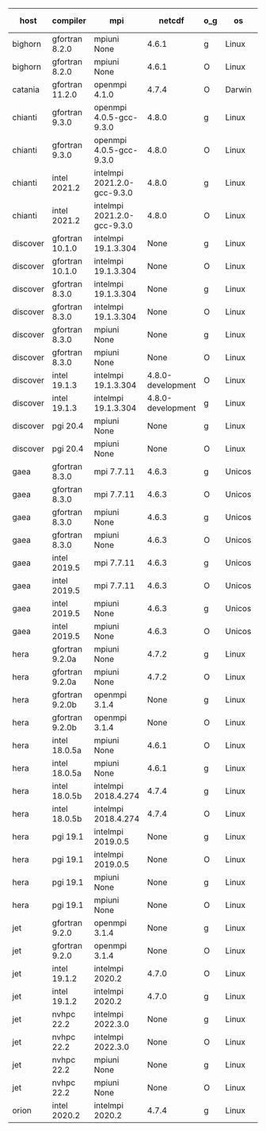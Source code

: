 

| host     | compiler                              | mpi                      | netcdf        | o_g        | os       | build       | u_pass          | u_fail          | s_pass            | s_fail            | e_pass             | e_fail             | nuopc_pass       | nuopc_fail       | artifacts link          |
|----------|---------------------------------------|--------------------------|---------------|------------|----------|-------------|-----------------|-----------------|-------------------|-------------------|--------------------|--------------------|------------------|------------------|-------------------------|
| bighorn | gfortran 8.2.0 | mpiuni None  | 4.6.1  | g | Linux | PASS | None | None | None | None | None | None | None | None | <a href="https://github.com/esmf-org/esmf-test-artifacts/tree/fa3dda893b21b7c7b4f95820a228e158bf592bd4/develop/gfortran/8.2.0/g/mpiuni/None" target="_blank">fa3dda8</a> | 
| bighorn | gfortran 8.2.0 | mpiuni None  | 4.6.1  | O | Linux | PASS | 12338 | 0 | 8 | 0 | 43 | 0 | None | None | <a href="https://github.com/esmf-org/esmf-test-artifacts/tree/7379cf328f51d1d9b907747c60cec5c252f760e6/develop/gfortran/8.2.0/O/mpiuni/None" target="_blank">7379cf3</a> | 
| catania | gfortran 11.2.0 | openmpi 4.1.0  | 4.7.4  | O | Darwin | PASS | None | None | None | None | None | None | None | None | <a href="https://github.com/esmf-org/esmf-test-artifacts/tree/07c808eb042e01fb283854a3379cebdef792f525/develop/gfortran/11.2.0/O/openmpi/4.1.0" target="_blank">07c808e</a> | 
| chianti | gfortran 9.3.0 | openmpi 4.0.5-gcc-9.3.0  | 4.8.0  | g | Linux | PASS | 13918 | 0 | 49 | 0 | 80 | 0 | 52 | 0 | <a href="https://github.com/esmf-org/esmf-test-artifacts/tree/6ad26e400936bf7405234dbfb086a2db3a44f77e/develop/gfortran/9.3.0/g/openmpi/4.0.5-gcc-9.3.0" target="_blank">6ad26e4</a> | 
| chianti | gfortran 9.3.0 | openmpi 4.0.5-gcc-9.3.0  | 4.8.0  | O | Linux | PASS | 13918 | 0 | 49 | 0 | 80 | 0 | 52 | 0 | <a href="https://github.com/esmf-org/esmf-test-artifacts/tree/1a3b787e388a158a6f017ab0f929966334d2e7ae/develop/gfortran/9.3.0/O/openmpi/4.0.5-gcc-9.3.0" target="_blank">1a3b787</a> | 
| chianti | intel 2021.2 | intelmpi 2021.2.0-gcc-9.3.0  | 4.8.0  | g | Linux | PASS | 13918 | 0 | 49 | 0 | 80 | 0 | 52 | 0 | <a href="https://github.com/esmf-org/esmf-test-artifacts/tree/2f55a96457e09c1f08f7395352b60b17caebb487/develop/intel/2021.2/g/intelmpi/2021.2.0-gcc-9.3.0" target="_blank">2f55a96</a> | 
| chianti | intel 2021.2 | intelmpi 2021.2.0-gcc-9.3.0  | 4.8.0  | O | Linux | PASS | 13918 | 0 | 49 | 0 | 80 | 0 | 52 | 0 | <a href="https://github.com/esmf-org/esmf-test-artifacts/tree/e5614f45d64484121b957a939288d6ccd8457353/develop/intel/2021.2/O/intelmpi/2021.2.0-gcc-9.3.0" target="_blank">e5614f4</a> | 
| discover | gfortran 10.1.0 | intelmpi 19.1.3.304  | None  | g | Linux | PASS | 13903 | 15 | 49 | 0 | 80 | 0 | 52 | 0 | <a href="https://github.com/esmf-org/esmf-test-artifacts/tree/f937d6d32710383c556805a5248c4c363208d39d/develop/gfortran/10.1.0/g/intelmpi/19.1.3.304" target="_blank">f937d6d</a> | 
| discover | gfortran 10.1.0 | intelmpi 19.1.3.304  | None  | O | Linux | PASS | 13903 | 15 | 49 | 0 | 80 | 0 | 52 | 0 | <a href="https://github.com/esmf-org/esmf-test-artifacts/tree/18fb466d94099f11bbdd7eacf2b6fea18fdc3185/develop/gfortran/10.1.0/O/intelmpi/19.1.3.304" target="_blank">18fb466</a> | 
| discover | gfortran 8.3.0 | intelmpi 19.1.3.304  | None  | g | Linux | PASS | 13903 | 15 | 49 | 0 | 80 | 0 | 52 | 0 | <a href="https://github.com/esmf-org/esmf-test-artifacts/tree/0d20e02467ee4debe38ef93ff9dc313eb003fbf8/develop/gfortran/8.3.0/g/intelmpi/19.1.3.304" target="_blank">0d20e02</a> | 
| discover | gfortran 8.3.0 | intelmpi 19.1.3.304  | None  | O | Linux | PASS | 13903 | 15 | 49 | 0 | 80 | 0 | 52 | 0 | <a href="https://github.com/esmf-org/esmf-test-artifacts/tree/7b9df07140420caa2557fc82786e5b2b5745a1cf/develop/gfortran/8.3.0/O/intelmpi/19.1.3.304" target="_blank">7b9df07</a> | 
| discover | gfortran 8.3.0 | mpiuni None  | None  | g | Linux | PASS | 12338 | 0 | 8 | 0 | 43 | 0 | None | None | <a href="https://github.com/esmf-org/esmf-test-artifacts/tree/47c219a9ae380cc209c3d47b6e5b767375322cf6/develop/gfortran/8.3.0/g/mpiuni/None" target="_blank">47c219a</a> | 
| discover | gfortran 8.3.0 | mpiuni None  | None  | O | Linux | PASS | 12338 | 0 | 8 | 0 | 43 | 0 | None | None | <a href="https://github.com/esmf-org/esmf-test-artifacts/tree/9179081ea4c9da4ddb4a52a5c466994578bc871d/develop/gfortran/8.3.0/O/mpiuni/None" target="_blank">9179081</a> | 
| discover | intel 19.1.3 | intelmpi 19.1.3.304  | 4.8.0-development  | O | Linux | PASS | 13918 | 0 | 49 | 0 | 80 | 0 | 52 | 0 | <a href="https://github.com/esmf-org/esmf-test-artifacts/tree/1c69347e6a7760855a6b28336f86348900be7957/develop/intel/19.1.3/O/intelmpi/19.1.3.304" target="_blank">1c69347</a> | 
| discover | intel 19.1.3 | intelmpi 19.1.3.304  | 4.8.0-development  | g | Linux | PASS | 13918 | 0 | 49 | 0 | 80 | 0 | 52 | 0 | <a href="https://github.com/esmf-org/esmf-test-artifacts/tree/05de4cb5fc55b7b00990cc9ac32ab7d96b5dd7ba/develop/intel/19.1.3/g/intelmpi/19.1.3.304" target="_blank">05de4cb</a> | 
| discover | pgi 20.4 | mpiuni None  | None  | g | Linux | PASS | 11713 | 625 | 4 | 4 | 40 | 3 | None | None | <a href="https://github.com/esmf-org/esmf-test-artifacts/tree/024cd4567983143da4c054f1b0bbe29be61e73f2/develop/pgi/20.4/g/mpiuni/None" target="_blank">024cd45</a> | 
| discover | pgi 20.4 | mpiuni None  | None  | O | Linux | PASS | 11713 | 625 | 6 | 2 | 40 | 3 | None | None | <a href="https://github.com/esmf-org/esmf-test-artifacts/tree/f8c10b35fd7399e114943ba737876767e83d3a21/develop/pgi/20.4/O/mpiuni/None" target="_blank">f8c10b3</a> | 
| gaea | gfortran 8.3.0 | mpi 7.7.11  | 4.6.3  | g | Unicos | PASS | 13917 | 1 | 49 | 0 | 80 | 0 | 47 | 5 | <a href="https://github.com/esmf-org/esmf-test-artifacts/tree/bf8d82815621d1c553ce53dc1745252dbae3492f/develop/gfortran/8.3.0/g/mpi/7.7.11" target="_blank">bf8d828</a> | 
| gaea | gfortran 8.3.0 | mpi 7.7.11  | 4.6.3  | O | Unicos | PASS | 13917 | 1 | 49 | 0 | 80 | 0 | 47 | 5 | <a href="https://github.com/esmf-org/esmf-test-artifacts/tree/65fcea69ecb93c42be5152344315ee5455b10493/develop/gfortran/8.3.0/O/mpi/7.7.11" target="_blank">65fcea6</a> | 
| gaea | gfortran 8.3.0 | mpiuni None  | 4.6.3  | g | Unicos | PASS | 12338 | 0 | 8 | 0 | 43 | 0 | None | None | <a href="https://github.com/esmf-org/esmf-test-artifacts/tree/4d40a2e6d0b4d70aa0e1907cefd40ff0a1d2a5a1/develop/gfortran/8.3.0/g/mpiuni/None" target="_blank">4d40a2e</a> | 
| gaea | gfortran 8.3.0 | mpiuni None  | 4.6.3  | O | Unicos | PASS | 12338 | 0 | 8 | 0 | 43 | 0 | None | None | <a href="https://github.com/esmf-org/esmf-test-artifacts/tree/354d0b5e449675f3ae0da37aa06f51899443d272/develop/gfortran/8.3.0/O/mpiuni/None" target="_blank">354d0b5</a> | 
| gaea | intel 2019.5 | mpi 7.7.11  | 4.6.3  | g | Unicos | PASS | 13903 | 15 | 49 | 0 | 80 | 0 | 47 | 5 | <a href="https://github.com/esmf-org/esmf-test-artifacts/tree/c30b4aecb66386825a4aa4c58785c5eb7ed5ac23/develop/intel/2019.5/g/mpi/7.7.11" target="_blank">c30b4ae</a> | 
| gaea | intel 2019.5 | mpi 7.7.11  | 4.6.3  | O | Unicos | PASS | 13903 | 15 | 49 | 0 | 80 | 0 | 47 | 5 | <a href="https://github.com/esmf-org/esmf-test-artifacts/tree/10355865cdcadc15ed8f3502a617bd80ae3244a5/develop/intel/2019.5/O/mpi/7.7.11" target="_blank">1035586</a> | 
| gaea | intel 2019.5 | mpiuni None  | 4.6.3  | g | Unicos | PASS | 12323 | 15 | 8 | 0 | 43 | 0 | None | None | <a href="https://github.com/esmf-org/esmf-test-artifacts/tree/0739c749c011fe2644a0a9be7eaeffab530f99c9/develop/intel/2019.5/g/mpiuni/None" target="_blank">0739c74</a> | 
| gaea | intel 2019.5 | mpiuni None  | 4.6.3  | O | Unicos | PASS | 12323 | 15 | 8 | 0 | 43 | 0 | None | None | <a href="https://github.com/esmf-org/esmf-test-artifacts/tree/ffc7bfbae829c61753bf05eb5fdab05cb323dfde/develop/intel/2019.5/O/mpiuni/None" target="_blank">ffc7bfb</a> | 
| hera | gfortran 9.2.0a | mpiuni None  | 4.7.2  | g | Linux | PASS | 12338 | 0 | 8 | 0 | 43 | 0 | None | None | <a href="https://github.com/esmf-org/esmf-test-artifacts/tree/6c7460ab73aa66090e8591bf17c90bf0803f4cce/develop/gfortran/9.2.0a/g/mpiuni/None" target="_blank">6c7460a</a> | 
| hera | gfortran 9.2.0a | mpiuni None  | 4.7.2  | O | Linux | PASS | 12338 | 0 | 8 | 0 | 43 | 0 | None | None | <a href="https://github.com/esmf-org/esmf-test-artifacts/tree/e5737d8fd3e90ab1d50060a5b305fb403facb0be/develop/gfortran/9.2.0a/O/mpiuni/None" target="_blank">e5737d8</a> | 
| hera | gfortran 9.2.0b | openmpi 3.1.4  | None  | g | Linux | PASS | 13918 | 0 | 49 | 0 | 80 | 0 | 52 | 0 | <a href="https://github.com/esmf-org/esmf-test-artifacts/tree/916230070f7b872cd4baf7cc12f54adc625c9437/develop/gfortran/9.2.0b/g/openmpi/3.1.4" target="_blank">9162300</a> | 
| hera | gfortran 9.2.0b | openmpi 3.1.4  | None  | O | Linux | PASS | 13918 | 0 | 49 | 0 | 80 | 0 | 52 | 0 | <a href="https://github.com/esmf-org/esmf-test-artifacts/tree/0364069d6c31f33f030b116dfb5570c60401e475/develop/gfortran/9.2.0b/O/openmpi/3.1.4" target="_blank">0364069</a> | 
| hera | intel 18.0.5a | mpiuni None  | 4.6.1  | O | Linux | PASS | 12338 | 0 | 8 | 0 | 43 | 0 | None | None | <a href="https://github.com/esmf-org/esmf-test-artifacts/tree/72062ba23a172e4f0f193aef9a4ad92e351660a0/develop/intel/18.0.5a/O/mpiuni/None" target="_blank">72062ba</a> | 
| hera | intel 18.0.5a | mpiuni None  | 4.6.1  | g | Linux | PASS | 12338 | 0 | 8 | 0 | 43 | 0 | None | None | <a href="https://github.com/esmf-org/esmf-test-artifacts/tree/48890402bb86b6a672880f926f78f03e69ed77d1/develop/intel/18.0.5a/g/mpiuni/None" target="_blank">4889040</a> | 
| hera | intel 18.0.5b | intelmpi 2018.4.274  | 4.7.4  | g | Linux | PASS | 13918 | 0 | 49 | 0 | 80 | 0 | 52 | 0 | <a href="https://github.com/esmf-org/esmf-test-artifacts/tree/3a7027bee00a6961fbbc8bb8dd2b464dec736335/develop/intel/18.0.5b/g/intelmpi/2018.4.274" target="_blank">3a7027b</a> | 
| hera | intel 18.0.5b | intelmpi 2018.4.274  | 4.7.4  | O | Linux | PASS | 13918 | 0 | 49 | 0 | 80 | 0 | 52 | 0 | <a href="https://github.com/esmf-org/esmf-test-artifacts/tree/63572423d8ba339860dfd876e5e571a4125fb42d/develop/intel/18.0.5b/O/intelmpi/2018.4.274" target="_blank">6357242</a> | 
| hera | pgi 19.1 | intelmpi 2019.0.5  | None  | g | Linux | PASS | None | None | None | None | None | None | None | None | <a href="https://github.com/esmf-org/esmf-test-artifacts/tree/e5e2d10f7715907d9058960f52e412312de14ffe/develop/pgi/19.1/g/intelmpi/2019.0.5" target="_blank">e5e2d10</a> | 
| hera | pgi 19.1 | intelmpi 2019.0.5  | None  | O | Linux | PASS | None | None | None | None | None | None | None | None | <a href="https://github.com/esmf-org/esmf-test-artifacts/tree/944f18cbd3a2405b1169631d784353adae53ab66/develop/pgi/19.1/O/intelmpi/2019.0.5" target="_blank">944f18c</a> | 
| hera | pgi 19.1 | mpiuni None  | None  | g | Linux | PASS | None | None | None | None | None | None | None | None | <a href="https://github.com/esmf-org/esmf-test-artifacts/tree/b8e7b0d1c7eea404b2cfb325c1dc34e5b802901d/develop/pgi/19.1/g/mpiuni/None" target="_blank">b8e7b0d</a> | 
| hera | pgi 19.1 | mpiuni None  | None  | O | Linux | PASS | 11713 | 625 | 6 | 2 | 40 | 3 | None | None | <a href="https://github.com/esmf-org/esmf-test-artifacts/tree/ee972985572191d6823c1d6f073b5fd3cd276602/develop/pgi/19.1/O/mpiuni/None" target="_blank">ee97298</a> | 
| jet | gfortran 9.2.0 | openmpi 3.1.4  | None  | g | Linux | PASS | 13918 | 0 | 49 | 0 | 80 | 0 | 52 | 0 | <a href="https://github.com/esmf-org/esmf-test-artifacts/tree/459beff2ad88add6cf37e6fa4939ff8cac83a86c/develop/gfortran/9.2.0/g/openmpi/3.1.4" target="_blank">459beff</a> | 
| jet | gfortran 9.2.0 | openmpi 3.1.4  | None  | O | Linux | PASS | 13918 | 0 | 49 | 0 | 80 | 0 | 52 | 0 | <a href="https://github.com/esmf-org/esmf-test-artifacts/tree/dd6545f7698b125cd71854bd9f0889d34f4801e9/develop/gfortran/9.2.0/O/openmpi/3.1.4" target="_blank">dd6545f</a> | 
| jet | intel 19.1.2 | intelmpi 2020.2  | 4.7.0  | O | Linux | PASS | None | None | None | None | None | None | None | None | <a href="https://github.com/esmf-org/esmf-test-artifacts/tree/2e79257da083ebd26c4de4b90df6ba40fa12774d/develop/intel/19.1.2/O/intelmpi/2020.2" target="_blank">2e79257</a> | 
| jet | intel 19.1.2 | intelmpi 2020.2  | 4.7.0  | g | Linux | PASS | None | None | None | None | None | None | None | None | <a href="https://github.com/esmf-org/esmf-test-artifacts/tree/9f2d6ad1a1ace05bf3478900a7a8d544ff2e0e21/develop/intel/19.1.2/g/intelmpi/2020.2" target="_blank">9f2d6ad</a> | 
| jet | nvhpc 22.2 | intelmpi 2022.3.0  | None  | g | Linux | PASS | 13041 | 877 | 35 | 14 | 66 | 14 | 0 | 0 | <a href="https://github.com/esmf-org/esmf-test-artifacts/tree/a8f4234601696dd9b823f9f2d6a9dd11839b4052/develop/nvhpc/22.2/g/intelmpi/2022.3.0" target="_blank">a8f4234</a> | 
| jet | nvhpc 22.2 | intelmpi 2022.3.0  | None  | O | Linux | PASS | 13900 | 18 | 49 | 0 | 80 | 0 | 45 | 7 | <a href="https://github.com/esmf-org/esmf-test-artifacts/tree/c3b8a939c371b4bfad69384fba1073adfd1c19f1/develop/nvhpc/22.2/O/intelmpi/2022.3.0" target="_blank">c3b8a93</a> | 
| jet | nvhpc 22.2 | mpiuni None  | None  | g | Linux | PASS | 11713 | 625 | 4 | 4 | 40 | 3 | None | None | <a href="https://github.com/esmf-org/esmf-test-artifacts/tree/2df25edcfc711ddd72ac4c110f7dfedb14ab529e/develop/nvhpc/22.2/g/mpiuni/None" target="_blank">2df25ed</a> | 
| jet | nvhpc 22.2 | mpiuni None  | None  | O | Linux | PASS | 12336 | 2 | 8 | 0 | 43 | 0 | None | None | <a href="https://github.com/esmf-org/esmf-test-artifacts/tree/f449b5ff760d1269ea7e8971f5c508bc2f2f040a/develop/nvhpc/22.2/O/mpiuni/None" target="_blank">f449b5f</a> | 
| orion | intel 2020.2 | intelmpi 2020.2  | 4.7.4  | g | Linux | PASS | None | None | None | None | None | None | None | None | <a href="https://github.com/esmf-org/esmf-test-artifacts/tree/28f57bc45700234387c460e3543423b869564b05/develop/intel/2020.2/g/intelmpi/2020.2" target="_blank">28f57bc</a> | 
